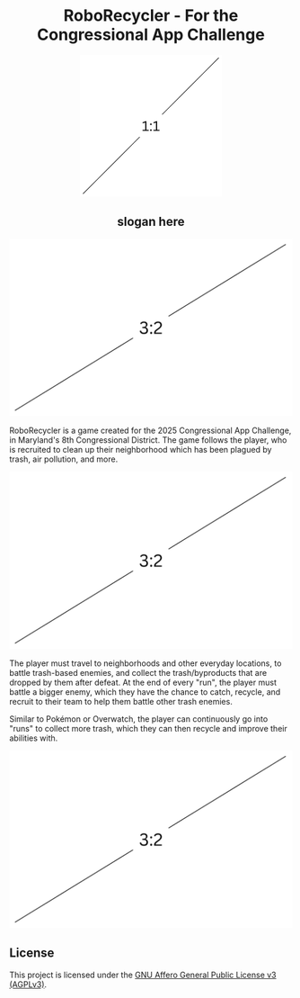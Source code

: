 


<h1 align="center" style="border-bottom: 0;">RoboRecycler - For the Congressional App Challenge</h1>

<div align="center">
    <a href="google.com">
        <img src="https://raw.githubusercontent.com/UntitledOutput/r3c_cac2025/refs/heads/main/res/sample/1x1.png" style="width:50%" >
    </a>
</div>
<h2 align="center">slogan here</h2>

![cover photo](https://raw.githubusercontent.com/UntitledOutput/r3c_cac2025/refs/heads/main/res/sample/3x2.png)

RoboRecycler is a game created for the 2025 Congressional App Challenge, in Maryland's 8th Congressional District. The game follows the player, who is recruited to clean up their neighborhood which has been plagued by trash, air pollution, and more.

![action photo 1](https://raw.githubusercontent.com/UntitledOutput/r3c_cac2025/refs/heads/main/res/sample/3x2.png)

The player must travel to neighborhoods and other everyday locations, to battle trash-based enemies, and collect the trash/byproducts that are dropped by them after defeat. At the end of every "run", the player must battle a bigger enemy, which they have the chance to catch, recycle, and recruit to their team to help them battle other trash enemies.

Similar to Pokémon or Overwatch, the player can continuously go into "runs" to collect more trash, which they can then recycle and improve their abilities with.

![action photo 2](https://raw.githubusercontent.com/UntitledOutput/r3c_cac2025/refs/heads/main/res/sample/3x2.png)


## License

This project is licensed under the [GNU Affero General Public License v3 (AGPLv3)](https://www.gnu.org/licenses/agpl-3.0.en.html).
